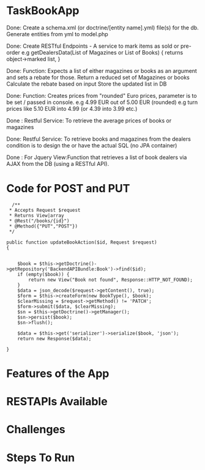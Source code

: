 # TaskBookApp
Done: Create a schema.xml (or doctrine/[entity name].yml) file(s) for the db.
Generate entities from yml to model.php

Done: Create RESTful Endpoints - A service to mark items as sold or pre-order
e.g 	getDealersData(List of Magazines or List of Books)
{ returns object->marked list,
}

Done: Function: Expects a list of either magazines or books as an argument and sets a rebate for those.
Return a reduced set of Magazines or books
Calculate the rebate based on input
Store the updated list in DB

Done: Function: Creates prices from "rounded" Euro prices, parameter is to be set / passed in console.
e.g 4.99 EUR out of 5.00 EUR (rounded)
e.g turn prices like 5.10 EUR into 4.99 (or 4.39 into 3.99 etc.)

Done : Restful Service: To retrieve the average prices of books or magazines

Done: Restful Service: To retrieve books and magazines from the dealers condition is to design the or have the actual SQL (no JPA container)

Done : For Jquery View:Function that retrieves a list of book dealers via AJAX from the DB (using a RESTful API).

# Code for POST and PUT
      /**
     * Accepts Request $request
     * Returns View|array
     * @Rest("/books/{id}")
     * @Method({"PUT","POST"})
     */

    public function updateBookAction($id, Request $request)
    {


        $book = $this->getDoctrine()->getRepository('BackendAPIBundle:Book')->find($id);
        if (empty($book)) {
            return new View("Book not found", Response::HTTP_NOT_FOUND);
        }
        $data = json_decode($request->getContent(), true);
        $form = $this->createForm(new BookType(), $book);
        $clearMissing = $request->getMethod() != 'PATCH';
        $form->submit($data, $clearMissing);
        $sn = $this->getDoctrine()->getManager();
        $sn->persist($book);
        $sn->flush();

        $data = $this->get('serializer')->serialize($book, 'json');
        return new Response($data);

    }
# Features of the App

# RESTAPIs Available

# Challenges

# Steps To Run

